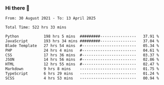### Hi there 👋

<!--
**dominoto/dominoto** is a ✨ _special_ ✨ repository because its `README.md` (this file) appears on your GitHub profile.

Here are some ideas to get you started:

- 🔭 I’m currently working on ...
- 🌱 I’m currently learning ...
- 👯 I’m looking to collaborate on ...
- 🤔 I’m looking for help with ...
- 💬 Ask me about ...
- 📫 How to reach me: ...
- 😄 Pronouns: ...
- ⚡ Fun fact: ...
-->
<!--START_SECTION:waka-->

```txt
From: 30 August 2021 - To: 13 April 2025

Total Time: 522 hrs 33 mins

Python           198 hrs 5 mins  #########----------------   37.91 %
JavaScript       193 hrs 34 mins #########----------------   37.04 %
Blade Template   27 hrs 54 mins  #------------------------   05.34 %
PHP              24 hrs 4 mins   #------------------------   04.61 %
CSS              17 hrs 36 mins  #------------------------   03.37 %
JSON             14 hrs 56 mins  #------------------------   02.86 %
HTML             12 hrs 55 mins  #------------------------   02.47 %
Markdown         9 hrs 8 mins    -------------------------   01.75 %
TypeScript       6 hrs 29 mins   -------------------------   01.24 %
SCSS             4 hrs 53 mins   -------------------------   00.94 %
```

<!--END_SECTION:waka-->
